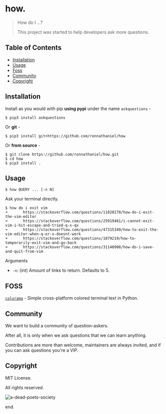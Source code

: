 # how.

> How do I ...?
>
> This project was started to help developers ask more questions.

## Table of Contents

- [Installation](#installation)
- [Usage](#usage)
- [Foss](#foss)
- [Community](#community)
- [Copyright](#copyright)



## Installation

Install as you would with pip **using pypi** under the name `askquestions` - 

    $ pip3 install askquestions
    
Or **git** - 

    $ pip3 install git+https://github.com/ronnathaniel/how
    
Or **from source** -

    $ git clone https://github.com/ronnathaniel/how.git
    $ cd how
    $ pip3 install .

## Usage

    $ how QUERY ... [-n N]

Ask your terminal directly.

    $ how do i exit vim
    ➜       https://stackoverflow.com/questions/11828270/how-do-i-exit-the-vim-editor
    ➜       https://stackoverflow.com/questions/25919461/i-cannot-exit-vim-i-hit-escape-and-tried-q-x-qx
    ➜       https://stackoverflow.com/questions/47315349/how-to-exit-the-vim-editor-when-q-or-x-doesnt-work
    ➜       https://stackoverflow.com/questions/1879219/how-to-temporarily-exit-vim-and-go-back
    ➜       https://stackoverflow.com/questions/31140908/how-do-i-save-and-quit-from-vim

Arguments

- `-n`: (int) Amount of links to return. Defaults to 5.

## FOSS 

[`colorama`](https://pypi.org/project/colorama/) - Simple cross-platform colored terminal text in Python.

## Community

We want to build a community of question-askers.

After all, it is only when we ask questions that we can learn anything.

Contributions are more than welcome, maintainers are always invited, and if you can ask questions you're a VIP.

## Copyright

MIT License. 

All rights reserved.

![a-dead-poets-society](https://cdn.quotesgram.com/img/59/18/595506754-m_1918662_hxtIlAK3iZaf.jpg)

end.